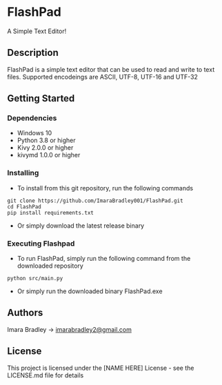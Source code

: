 # FlashPad

A Simple Text Editor!

## Description
FlashPad is a simple text editor that can be used to read and write to text files.
Supported encodeings are ASCII, UTF-8, UTF-16 and UTF-32

## Getting Started

### Dependencies

*  Windows 10
* Python 3.8 or higher
* Kivy 2.0.0 or higher
* kivymd 1.0.0 or higher

### Installing

* To install from this git repository, run the following commands
```
git clone https://github.com/ImaraBradley001/FlashPad.git
cd FlashPad
pip install requirements.txt
```
* Or simply download the latest release binary

### Executing Flashpad
* To run FlashPad, simply run the following command from the downloaded repository
```
python src/main.py
```
* Or simply run the downloaded binary FlashPad.exe 

## Authors

Imara Bradley -> imarabradley2@gmail.com

## License

This project is licensed under the [NAME HERE] License - see the LICENSE.md file for details

